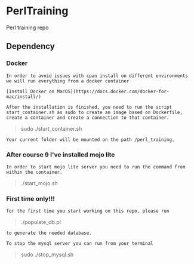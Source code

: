 # PerlTraining

Perl training repo

## Dependency

### Docker

    In order to avoid issues with cpan install on different environments we will run everything from a docker container

    [Install Docker on MacOS](https://docs.docker.com/docker-for-mac/install/)

    After the installation is finished, you need to run the script start_container.sh as sudo to create an image based on Dockerfile, create a container and create a connection to that container.

> sudo ./start_container.sh

    Your current folder will be mounted on the path /perl_training.

### After course 9 I've installed mojo lite

    In order to start mojo lite server you need to run the command from within the container.

>./start_mojo.sh

### First time only!!!
    for the first time you start working on this repo, please run

>    ./populate_db.pl

    to generate the needed database.

    To stop the mysql server you can run from your terminal

>    sudo ./stop_mysql.sh
